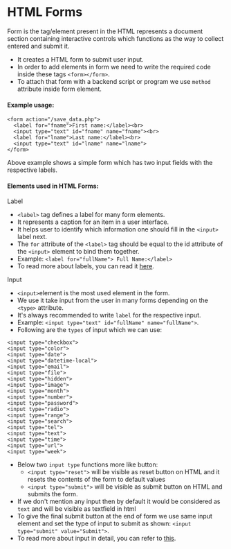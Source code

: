 
# HTML Forms

Form is the tag/element present in the HTML represents a document section containing interactive controls which functions as the way to collect entered and submit it.

- It creates a HTML form to submit user input.
- In order to add elements in form we need to write the required code inside these tags `<form></form>`.
- To attach that form with a backend script or program we use `method` attribute inside form element. 
#### Example usage:

```
<form action="/save_data.php">
  <label for="fname">First name:</label><br>
  <input type="text" id="fname" name="fname"><br>
  <label for="lname">Last name:</label><br>
  <input type="text" id="lname" name="lname">
</form>
```
Above example shows a simple form which has two input fields with the respective labels.

#### Elements used in HTML Forms:

Label
- `<label>` tag defines a label for many form elements.
- It represents a caption for an item in a user interface.
- It helps user to identify which information one should fill in the `<input>` label next.
- The `for` attribute of the `<label>` tag should be equal to the id attribute of the `<input>` element to bind them together.
- Example: `<label for="fullName"> Full Name:</label>`
- To read more about labels, you can read it [here](https://developer.mozilla.org/en-US/docs/Web/HTML/Element/label).

Input
- `<input>`element is the most used element in the form.
- We use it take input from the user in many forms depending on the `<type>` attribute.
- It's always recommended to write `label` for the respective input.
- Example: `<input type="text" id="fullName" name="fullName">`.
- Following are the `types` of input which we can use:
```<input type="button">
<input type="checkbox">
<input type="color">
<input type="date">
<input type="datetime-local">
<input type="email">
<input type="file">
<input type="hidden">
<input type="image">
<input type="month">
<input type="number">
<input type="password">
<input type="radio">
<input type="range">
<input type="search">
<input type="tel">
<input type="text">
<input type="time">
<input type="url">
<input type="week">
```
- Below two `input type` functions more like button:
  - `<input type="reset">` will be visible as reset button on HTML and it resets the contents of the form to default values
  - `<input type="submit">` will be visible as submit button on HTML and submits the form.
- If we don't mention any input then by default it would be considered as `text` and will be visible as textfield in html
- To give the final submit button at the end of form we use same input element and set the type of input to submit as shown: `<input type="submit" value="Submit">`.
- To read more about input in detail, you can refer to [this](https://developer.mozilla.org/en-US/docs/Web/HTML/Element/input).
